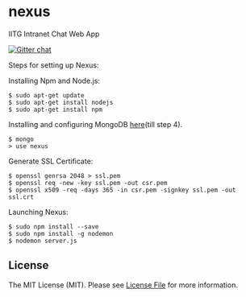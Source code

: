 # nexus
IITG Intranet Chat Web App

[![Gitter chat](https://badges.gitter.im/gitterHQ/gitter.png)](https://gitter.im/IITGSocialIntranet/Lobby?utm_source=share-link&utm_medium=link&utm_campaign=share-link)

Steps for setting up Nexus:

Installing Npm and Node.js:
```
$ sudo apt-get update
$ sudo apt-get install nodejs
$ sudo apt-get install npm
```

Installing and configuring MongoDB  [here](https://www.howtoforge.com/tutorial/install-mongodb-on-ubuntu-16.04/)(till step 4).
```
$ mongo
> use nexus
```

Generate SSL Certificate:
```
$ openssl genrsa 2048 > ssl.pem
$ openssl req -new -key ssl.pem -out csr.pem
$ openssl x509 -req -days 365 -in csr.pem -signkey ssl.pem -out ssl.crt
```

Launching Nexus:
```
$ sudo npm install --save
$ sudo npm install -g nodemon
$ nodemon server.js
```

## License

The MIT License (MIT). Please see [License File](LICENSE.md) for more information.

